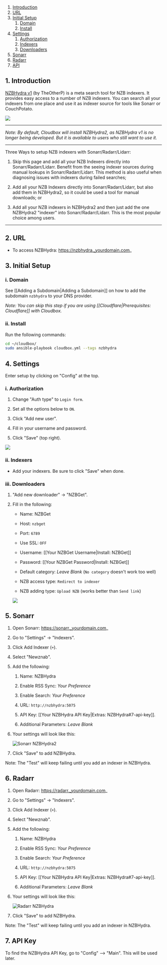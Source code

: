 

<!-- TOC depthFrom:1 depthTo:6 withLinks:1 updateOnSave:0 orderedList:1 -->

1. [Introduction](#1-introduction)
2. [URL](#2-url)
3. [Initial Setup](#3-initial-setup)
	1. [Domain](#i-domain)
	2. [Install](#ii-install)
4. [Settings](#4-settings)
	1. [Authorization](#i-authorization)
	2. [Indexers](#ii-indexers)
	3. [Downloaders](#iii-downloaders)
5. [Sonarr](#5-sonarr)
6. [Radarr](#6-radarr)
7. [API](#7-api-key)

<!-- /TOC -->

## 1. Introduction


[NZBHydra v1](https://github.com/theotherp/nzbhydra) (by TheOtherP) is a meta search tool for NZB indexers. It provides easy access to a number of NZB indexers. You can search all your indexers from one place and use it as indexer source for tools like Sonarr or CouchPotato.


![](https://i.imgur.com/FZnV0Ru.png)

---

_Note: By default, Cloudbox will install NZBHydra2, as NZBHydra v1 is no longer being developed. But it is available to users who still want to use it._

---

Three Ways to setup NZB indexers with Sonarr/Radarr/Lidarr: 

1) Skip this page and add all your NZB Indexers directly into Sonarr/Radarr/Lidarr. Benefit from the seeing indexer sources during manual lookups in Sonarr/Radarr/Lidarr. This method is also useful when diagnosing issues with indexers during failed searches;

2) Add all your NZB Indexers directly into Sonarr/Radarr/Lidarr, but also add them in NZBHydra2, so it could be used a tool for manual downloads; or

3) Add all your NZB indexers in NZBHydra2 and then just add the one NZBHydra2 "indexer" into Sonarr/Radarr/Lidarr. This is the most popular choice among users.


---



## 2. URL

- To access NZBHydra: https://nzbhydra._yourdomain.com_


## 3. Initial Setup

### i. Domain

See [[Adding a Subdomain|Adding a Subdomain]] on how to add the subdomain `nzbhydra` to your DNS provider.

_Note: You can skip this step if you are using [[Cloudflare|Prerequisites: Cloudflare]] with Cloudbox._

### ii. Install

Run the following commands:

 ```bash
 cd ~/cloudbox/
 sudo ansible-playbook cloudbox.yml --tags nzbhydra
 ```

## 4. Settings

Enter setup by clicking on "Config" at the top.

### i. Authorization

1. Change "Auth type" to `Login form`.

1. Set all the options below to `ON`.

1. Click "Add new user".

1. Fill in your username and password.

1. Click "Save" (top right).

 ![](https://i.imgur.com/IAxSk4P.png)

### ii. Indexers

- Add your indexers. Be sure to click "Save" when done.

### iii. Downloaders

1. "Add new downloader" -> "NZBGet".

1. Fill in the following:

   - Name: NZBGet

   - Host: `nzbget`
   - Port: `6789`
   - Use SSL: `OFF`
   - Username: [[Your NZBGet Username|Install: NZBGet]]
   - Password: [[Your NZBGet Password|Install: NZBGet]]
   - Default category: _Leave Blank_ (`No category` doesn't work too well)
   - NZB access type: `Redirect to indexer`
   - NZB adding type: `Upload NZB` (works better than `Send link`)

   ![](https://i.imgur.com/n3ZV0Ki.png)




## 5. Sonarr



1. Open Sonarr: https://sonarr._yourdomain.com_

1. Go to "Settings" -> "Indexers".

1. Click Add Indexer (`+`).

1. Select "Newznab".

1. Add the following:

   1. Name: NZBHydra

   1. Enable RSS Sync: _Your Preference_

   1. Enable Search: _Your Preference_

   1. URL: `http://nzbhydra:5075`

   1. API Key: [[Your NZBHydra API Key|Extras: NZBHydra#7-api-key]].

   1. Additional Parameters: _Leave Blank_

1. Your settings will look like this:

    ![Sonarr NZBHydra2](https://i.imgur.com/lQeKy7w.png)

1. Click "Save" to add NZBHydra.

Note: The "Test" will keep failing until you add an indexer in NZBHydra.


## 6. Radarr


1. Open Radarr: https://radarr._yourdomain.com_

1. Go to "Settings" -> "Indexers".

1. Click Add Indexer (`+`).

1. Select "Newznab".

1. Add the following:

   1. Name: NZBHydra

   1. Enable RSS Sync: _Your Preference_

   1. Enable Search: _Your Preference_

   1. URL: `http://nzbhydra:5075`

   1. API Key: [[Your NZBHydra API Key|Extras: NZBHydra#7-api-key]].

   1. Additional Parameters: _Leave Blank_

1. Your settings will look like this:

    ![Radarr NZBHydra](https://i.imgur.com/ZWYqzCS.png)

1. Click "Save" to add NZBHydra.

Note: The "Test" will keep failing until you add an indexer in NZBHydra.


## 7. API Key

To find the NZBHydra API Key, go to "Config" --> "Main". This will be used later.

